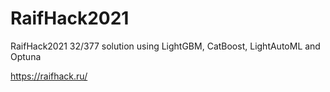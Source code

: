 # RaifHack2021
RaifHack2021 32/377 solution using LightGBM, CatBoost, LightAutoML and Optuna

https://raifhack.ru/
